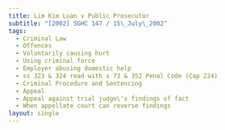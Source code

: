 ```yaml
---
title: Lim Kim Luan v Public Prosecutor
subtitle: "[2002] SGHC 147 / 15\_July\_2002"
tags:
  - Criminal Law
  - Offences
  - Voluntarily causing hurt
  - Using criminal force
  - Employer abusing domestic help
  - ss 323 & 324 read with s 73 & 352 Penal Code (Cap 224)
  - Criminal Procedure and Sentencing
  - Appeal
  - Appeal against trial judge\'s findings of fact
  - When appellate court can reverse findings
layout: single
---
```


